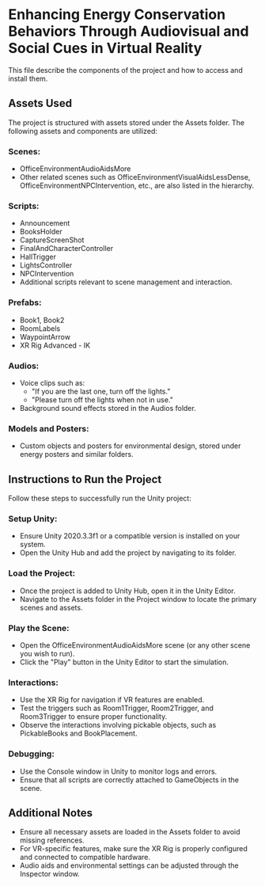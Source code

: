 # Enhancing Energy Conservation Behaviors Through Audiovisual and Social Cues in Virtual Reality
This file describe the components of the project and how to access and install them.
## Assets Used
The project is structured with assets stored under the Assets folder. 
The following assets and components are utilized:
### Scenes:
- OfficeEnvironmentAudioAidsMore
- Other related scenes such as OfficeEnvironmentVisualAidsLessDense, OfficeEnvironmentNPCIntervention, etc., are also listed in the hierarchy.
### Scripts:
- Announcement
- BooksHolder
- CaptureScreenShot
- FinalAndCharacterController
- HallTrigger
- LightsController
- NPCIntervention
- Additional scripts relevant to scene management and interaction.
### Prefabs:
- Book1, Book2
- RoomLabels
- WaypointArrow
- XR Rig Advanced - IK
### Audios:
- Voice clips such as:
  - "If you are the last one, turn off the lights."
  - "Please turn off the lights when not in use."
- Background sound effects stored in the Audios folder.
### Models and Posters:
- Custom objects and posters for environmental design, stored under energy posters and similar folders.
## Instructions to Run the Project
Follow these steps to successfully run the Unity project:
### Setup Unity:
- Ensure Unity 2020.3.3f1 or a compatible version is installed on your system.
- Open the Unity Hub and add the project by navigating to its folder.
### Load the Project:
- Once the project is added to Unity Hub, open it in the Unity Editor.
- Navigate to the Assets folder in the Project window to locate the primary scenes and assets.
### Play the Scene:
- Open the OfficeEnvironmentAudioAidsMore scene (or any other scene you wish to run).
- Click the "Play" button in the Unity Editor to start the simulation.
### Interactions:
- Use the XR Rig for navigation if VR features are enabled.
- Test the triggers such as Room1Trigger, Room2Trigger, and Room3Trigger to ensure proper functionality.
- Observe the interactions involving pickable objects, such as PickableBooks and BookPlacement.
### Debugging:
- Use the Console window in Unity to monitor logs and errors.
- Ensure that all scripts are correctly attached to GameObjects in the scene.
## Additional Notes
- Ensure all necessary assets are loaded in the Assets folder to avoid missing references.
- For VR-specific features, make sure the XR Rig is properly configured and connected to compatible hardware.
- Audio aids and environmental settings can be adjusted through the Inspector window.
